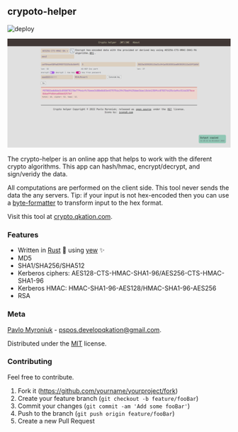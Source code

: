 ## crypoto-helper

![deploy](https://github.com/TheBestTvarynka/crypto-helper/actions/workflows/github-actions.yml/badge.svg)

![](/public/img/example.png)

The crypto-helper is an online app that helps to work with the diferent crypto algorithms. This app can hash/hmac, encrypt/decrypt, and sign/veridy the data.

All computations are performed on the client side. This tool never sends the data the any servers. Tip: if your input is not hex-encoded then you can use a [byte-formatter](https://bf.qkation.com) to transform input to the hex format.

Visit this tool at [crypto.qkation.com](https://crypto.qkation.com).

### Features

* Written in [Rust](https://github.com/rust-lang/rust) :crab: using [yew](https://github.com/yewstack/yew) :sparkles:
* MD5
* SHA1/SHA256/SHA512
* Kerberos ciphers: AES128-CTS-HMAC-SHA1-96/AES256-CTS-HMAC-SHA1-96
* Kerberos HMAC: HMAC-SHA1-96-AES128/HMAC-SHA1-96-AES256
* RSA

### Meta

[Pavlo Myroniuk](https://github.com/TheBestTvarynka) - [pspos.developqkation@gmail.com](mailto:pspos.developqkation@gmail.com).

Distributed under the [MIT](https://github.com/TheBestTvarynka/crypto-helper/blob/main/LICENSE) license.

### Contributing

Feel free to contribute.

1. Fork it (<https://github.com/yourname/yourproject/fork>)
2. Create your feature branch (`git checkout -b feature/fooBar`)
3. Commit your changes (`git commit -am 'Add some fooBar'`)
4. Push to the branch (`git push origin feature/fooBar`)
5. Create a new Pull Request
